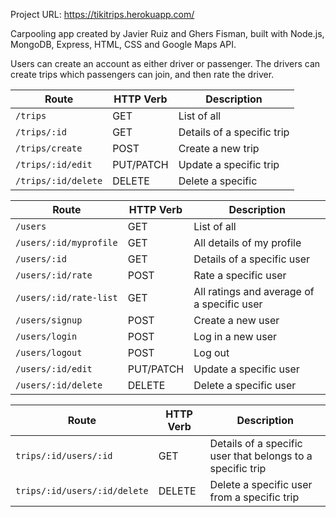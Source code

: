 Project URL: https://tikitrips.herokuapp.com/

Carpooling app created by Javier Ruiz and Ghers Fisman, built with Node.js, MongoDB, Express, HTML, CSS and Google Maps API.

Users can create an account as either driver or passenger. The drivers can create trips which passengers can join, and then rate the driver.

                 
| Route              | HTTP Verb     | Description                |
| -----------        | -----------   | -----------                |
|  `/trips`          |     GET       |  List of all               |
| `/trips/:id`       |     GET       | Details of a specific trip |   
|   `/trips/create`  |     POST      | Create a new trip          |                                          
| `/trips/:id/edit`  |   PUT/PATCH   | Update a specific trip     |
| `/trips/:id/delete`|    DELETE     | Delete a specific          |




| Route                                 | HTTP Verb     | Description                                                |
| -----------                           | -----------   | -----------                                                |
| `/users`                              | GET           | List of all                                                |
| `/users/:id/myprofile`                | GET           | All details of my profile                                  |
| `/users/:id`                          | GET           | Details of a specific user                                 |
| `/users/:id/rate`                          | POST           | Rate a specific user                                 |
| `/users/:id/rate-list`                          | GET           | All ratings and average of a specific user                                 |
| `/users/signup`                       | POST          | Create a new user                                          |
| `/users/login`                        | POST          | Log in a new user                                          |
| `/users/logout`                       | POST          | Log out                                                    |
| `/users/:id/edit`                     | PUT/PATCH     | Update a specific user                                     |
| `/users/:id/delete`                   | DELETE        | Delete a specific user                                     |




| Route                                 | HTTP Verb     | Description                                                |
| -----------                           | -----------   | -----------                                                |
| `trips/:id/users/:id`                 | GET           | Details of a specific user that belongs to a specific trip |
| `trips/:id/users/:id/delete`          | DELETE        | Delete a specific user from a specific trip                |




<!-- | Route                                 | HTTP Verb     | Description                                                |
| -----------                           | -----------   | -----------                                                |
| `/users/:id/myprofile/car/create`     | POST          | Create a new car                                           |
| `/users/:id/myprofile/car/:id`        | GET           | Details of a specific car                                  |
| `/users/:id/myprofile/car/:id/edit`   | PUT/PATCH     | Update a specific car                                      |
| `/users/:id/myprofile/car/:id/delete` | DELETE        | Delete a specific car                                      | -->

